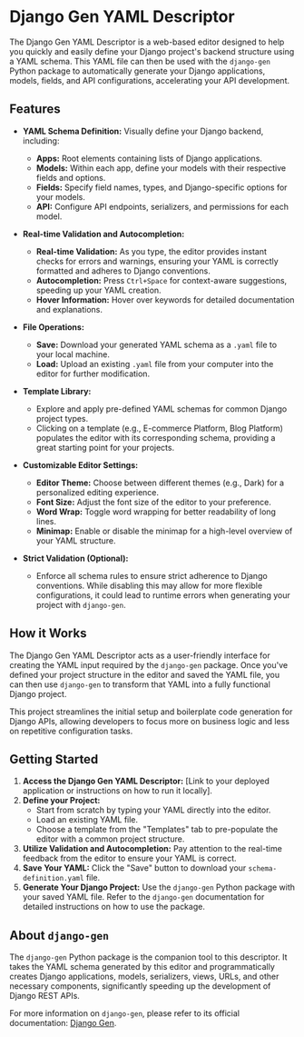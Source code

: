 # Django Gen YAML Descriptor

The Django Gen YAML Descriptor is a web-based editor designed to help you quickly and easily define your Django project's backend structure using a YAML schema. This YAML file can then be used with the `django-gen` Python package to automatically generate your Django applications, models, fields, and API configurations, accelerating your API development.

## Features

- **YAML Schema Definition:** Visually define your Django backend, including:

  - **Apps:** Root elements containing lists of Django applications.
  - **Models:** Within each app, define your models with their respective fields and options.
  - **Fields:** Specify field names, types, and Django-specific options for your models.
  - **API:** Configure API endpoints, serializers, and permissions for each model.

- **Real-time Validation and Autocompletion:**

  - **Real-time Validation:** As you type, the editor provides instant checks for errors and warnings, ensuring your YAML is correctly formatted and adheres to Django conventions.
  - **Autocompletion:** Press `Ctrl+Space` for context-aware suggestions, speeding up your YAML creation.
  - **Hover Information:** Hover over keywords for detailed documentation and explanations.

- **File Operations:**

  - **Save:** Download your generated YAML schema as a `.yaml` file to your local machine.
  - **Load:** Upload an existing `.yaml` file from your computer into the editor for further modification.

- **Template Library:**

  - Explore and apply pre-defined YAML schemas for common Django project types.
  - Clicking on a template (e.g., E-commerce Platform, Blog Platform) populates the editor with its corresponding schema, providing a great starting point for your projects.

- **Customizable Editor Settings:**

  - **Editor Theme:** Choose between different themes (e.g., Dark) for a personalized editing experience.
  - **Font Size:** Adjust the font size of the editor to your preference.
  - **Word Wrap:** Toggle word wrapping for better readability of long lines.
  - **Minimap:** Enable or disable the minimap for a high-level overview of your YAML structure.

- **Strict Validation (Optional):**
  - Enforce all schema rules to ensure strict adherence to Django conventions. While disabling this may allow for more flexible configurations, it could lead to runtime errors when generating your project with `django-gen`.

## How it Works

The Django Gen YAML Descriptor acts as a user-friendly interface for creating the YAML input required by the `django-gen` package. Once you've defined your project structure in the editor and saved the YAML file, you can then use `django-gen` to transform that YAML into a fully functional Django project.

This project streamlines the initial setup and boilerplate code generation for Django APIs, allowing developers to focus more on business logic and less on repetitive configuration tasks.

## Getting Started

1.  **Access the Django Gen YAML Descriptor:** [Link to your deployed application or instructions on how to run it locally].
2.  **Define your Project:**
    - Start from scratch by typing your YAML directly into the editor.
    - Load an existing YAML file.
    - Choose a template from the "Templates" tab to pre-populate the editor with a common project structure.
3.  **Utilize Validation and Autocompletion:** Pay attention to the real-time feedback from the editor to ensure your YAML is correct.
4.  **Save Your YAML:** Click the "Save" button to download your `schema-definition.yaml` file.
5.  **Generate Your Django Project:** Use the `django-gen` Python package with your saved YAML file. Refer to the `django-gen` documentation for detailed instructions on how to use the package.

## About `django-gen`

The `django-gen` Python package is the companion tool to this descriptor. It takes the YAML schema generated by this editor and programmatically creates Django applications, models, serializers, views, URLs, and other necessary components, significantly speeding up the development of Django REST APIs.

For more information on `django-gen`, please refer to its official documentation: [Django Gen](https://github.com/joegsuero/django-generator).
